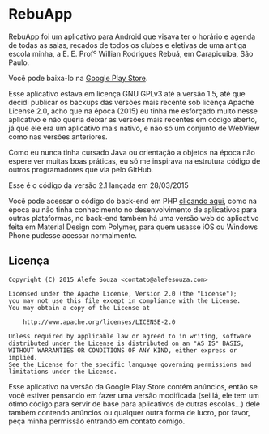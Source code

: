 RebuApp
=======

RebuApp foi um aplicativo para Android que visava ter o horário e agenda de todas as salas, recados de todos os clubes e eletivas de uma antiga escola minha, a E. E. Profº Willian Rodrigues Rebuá, em Carapicuíba, São Paulo.

Você pode baixa-lo na [Google Play Store](http://play.google.com/store/apps/details?id=aloogle.rebuapp).

Esse aplicativo estava em licença GNU GPLv3 até a versão 1.5, até que decidi publicar os backups das versões mais recente sob licença Apache License 2.0, acho que na época (2015) eu tinha me esforçado muito nesse aplicativo e não queria deixar as versões mais recentes em código aberto, já que ele era um aplicativo mais nativo, e não só um conjunto de WebView como nas versões anteriores.

Como eu nunca tinha cursado Java ou orientação a objetos na época não espere ver muitas boas práticas, eu só me inspirava na estrutura código de outros programadores que via pelo GitHub.

Esse é o código da versão 2.1 lançada em 28/03/2015

Você pode acessar o código do back-end em PHP [clicando aqui](https://github.com/alefesouza/schoolapp-backend), como na época eu não tinha conhecimento no desenvolvimento de aplicativos para outras plataformas, no back-end também há uma versão web do aplicativo feita em Material Design com Polymer, para quem usasse iOS ou Windows Phone pudesse acessar normalmente.

Licença
----------

    Copyright (C) 2015 Alefe Souza <contato@alefesouza.com>

    Licensed under the Apache License, Version 2.0 (the "License");
    you may not use this file except in compliance with the License.
    You may obtain a copy of the License at

        http://www.apache.org/licenses/LICENSE-2.0

    Unless required by applicable law or agreed to in writing, software
    distributed under the License is distributed on an "AS IS" BASIS,
    WITHOUT WARRANTIES OR CONDITIONS OF ANY KIND, either express or implied.
    See the License for the specific language governing permissions and
    limitations under the License.

Esse aplicativo na versão da Google Play Store contém anúncios, então se você estiver pensando em fazer uma versão modificada (sei lá, ele tem um ótimo código para servir de base para aplicativos de outras escolas...) dele também contendo anúncios ou qualquer outra forma de lucro, por favor, peça minha permissão entrando em contato comigo.
